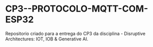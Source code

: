 # CP3--PROTOCOLO-MQTT-COM-ESP32
Repositorio criado para a entrega do CP3 da disciplina - Disruptive Architectures: IOT, IOB &amp; Generative AI.
